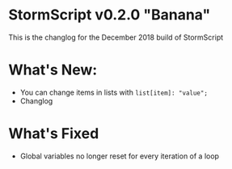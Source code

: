 # StormScript v0.2.0 "Banana"
This is the changlog for the December 2018 build of StormScript

# What's New:
* You can change items in lists with `list[item]: "value";`
* Changlog

# What's Fixed
* Global variables no longer reset for every iteration of a loop